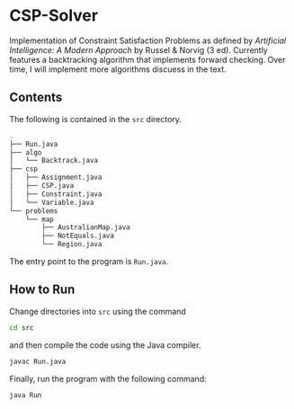 # CSP-Solver

Implementation of Constraint Satisfaction Problems as defined by _Artificial Intelligence: A Modern Approach_ by Russel & Norvig (3 ed). Currently features a backtracking algorithm that implements forward checking. Over time, I will implement more algorithms discuess in the text.

## Contents

The following is contained in the `src` directory.

```bash
.
├── Run.java
├── algo
│   └── Backtrack.java
├── csp
│   ├── Assignment.java
│   ├── CSP.java
│   ├── Constraint.java
│   └── Variable.java
└── problems
    └── map
        ├── AustralianMap.java
        ├── NotEquals.java
        └── Region.java
```

The entry point to the program is `Run.java`.

## How to Run

Change directories into `src` using the command

```bash
cd src
```

and then compile the code using the Java compiler.

```bash
javac Run.java
```

Finally, run the program with the following command:

```bash
java Run
```

